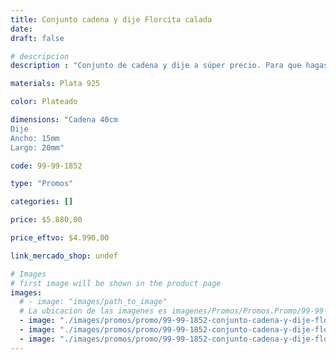 ```yaml
---
title: Conjunto cadena y dije Florcita calada
date: 
draft: false

# descripcion
description : "Conjunto de cadena y dije a súper precio. Para que hagas los regalos más lindos y de la mejor calidad. Todo en plata 925. "

materials: Plata 925

color: Plateado

dimensions: "Cadena 40cm 
Dije
Ancho: 15mm 
Largo: 20mm"

code: 99-99-1852

type: "Promos"

categories: []

price: $5.880,00

price_eftvo: $4.990,00

link_mercado_shop: undef

# Images
# first image will be shown in the product page
images:
  # - image: "images/path_to_image"
  # La ubicacion de las imagenes es imagenes/Promos/Promos.Promo/99-99-1852-conjunto-cadena-y-dije-florcita-calada
  - image: "./images/promos/promo/99-99-1852-conjunto-cadena-y-dije-florcita-calada_a.jpg"
  - image: "./images/promos/promo/99-99-1852-conjunto-cadena-y-dije-florcita-calada_b.jpg"
  - image: "./images/promos/promo/99-99-1852-conjunto-cadena-y-dije-florcita-calada_c.jpg"
---
```

